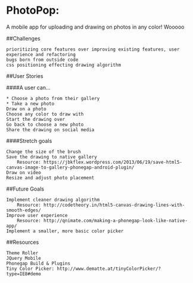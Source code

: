 # PhotoPop:
A mobile app for uploading and drawing on photos in any color! Wooooo

##Challenges

	prioritizing core features over improving existing features, user experience and refactoring
	bugs born from outside code
	css positioning effecting drawing algorithm


##User Stories

####A user can...

	* Choose a photo from their gallery
	* Take a new photo
	Draw on a photo
	Choose any color to draw with
	Start the drawing over
	Go back to choose a new photo
	Share the drawing on social media
	
####Stretch goals

	Change the size of the brush
	Save the drawing to native gallery
		Resource: https://jbkflex.wordpress.com/2013/06/19/save-html5-canvas-image-to-gallery-phonegap-android-plugin/
	Draw on video
	Resize and adjust photo placement

##Future Goals

	Implement cleaner drawing algorithm
		Resource: http://codetheory.in/html5-canvas-drawing-lines-with-smooth-edges/
	Improve user experience
		Resource: http://qnimate.com/making-a-phonegap-look-like-native-app/
	Implement a smaller, more basic color picker


##Resources

	Theme Roller
	JQuery Mobile
	Phonegap Build & Plugins
	Tiny Color Picker: http://www.dematte.at/tinyColorPicker/?type=IE8#demo




<!-- command line inside repo use firebase to upload app and mobiletest.me the firebase url to show online -->